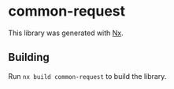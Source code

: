 # common-request

This library was generated with [Nx](https://nx.dev).

## Building

Run `nx build common-request` to build the library.
